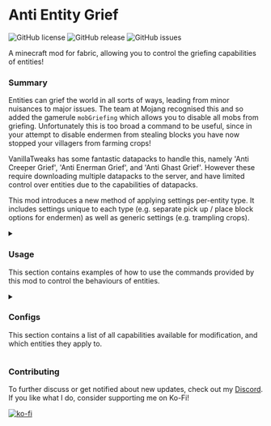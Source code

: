 # Anti Entity Grief
![GitHub license](https://img.shields.io/github/license/BVengo/antientitygrief.svg)
![GitHub release](https://img.shields.io/github/release/BVengo/antientitygrief.svg)
![GitHub issues](https://img.shields.io/github/issues/BVengo/antientitygrief.svg)

A minecraft mod for fabric, allowing you to control the griefing capabilities of entities!

### Summary
Entities can grief the world in all sorts of ways, leading from minor nuisances to major issues. The team at Mojang recognised this and so added the gamerule `mobGriefing` which allows you to disable all mobs from griefing. Unfortunately this is too broad a command to be useful, since in your attempt to disable endermen from stealing blocks you have now stopped your villagers from farming crops!

VanillaTweaks has some fantastic datapacks to handle this, namely 'Anti Creeper Grief', 'Anti Enerman Grief', and 'Anti Ghast Grief'. However these require downloading multiple datapacks to the server, and have limited control over entities due to the capabilities of datapacks.

This mod introduces a new method of applying settings per-entity type. It includes settings unique to each type (e.g. separate pick up / place block options for endermen) as well as generic settings (e.g. trampling crops).

</details>

<details>
<summary>
<h3>Usage</h3>

This section contains examples of how to use the commands provided by this mod to control the behaviours of entities.
</summary>


The commands take on the following form:
```
/entityGriefing <entity> [<capability> [true|false]]
/entityGriefingAll <capability> <true|false>
/entityGriefingReset
```
where `<entity>` is the entity type you want to control, `<capability>` is the type of griefing you want to control, and `[true|false]` is whether you want to enable or disable the capability.

_Not all entities will appear in tab-completion, either because I haven't identified any griefing capabilities or because they haven't been implemented yet. Please open an issue on [GitHub](https://github.com/BVengo/anti-entity-grief/) or visit my [Discord](https://discord.com/invite/kUhf3WSSfv) to let me know if there is a missing feature that you feel should be included._

For example, to stop endermen from picking up blocks, you would run:
```
/entityGriefing minecraft:enderman DESTROY_BLOCKS false
```

To set the BREAK_DOORS permission for all applicable entities, you would run:
```
/entityGriefingAll BREAK_DOORS false
```

To see if villagers can farm crops, you would run:
```
/entityGriefing minecraft:villager FARM_CROPS
```

And finally to see all the things that a pig can do, you would run:
```
/entityGriefing minecraft:pig ALL
```

</details>

<details>
<summary>
<h3>Configs</h3>

This section contains a list of all capabilities available for modification, and which entities they apply to.

</summary>

<table>
  <tr>
    <th>Capability</th>
    <th>Description</th>
    <th>Applicable Entities</th>
  </tr>
  <tr>
    <td><code>BREAK_DOORS</code></td>
    <td>The ability to break down doors</td>
    <td>
      <ul>
        <li>Zombies (and all variants)</li>
      </ul>
    </td>
  </tr>
  <tr>
    <td><code>DESTROY_BLOCKS</code></td>
    <td>The ability to destroy blocks through movement or other actions. See <code>EXPLODE_BLOCKS</code> for destruction through explosions.
    <br><br>
    This cannot currently be applied to players.</td>
    <td>
      <ul>
        <li>Endermen <i>(picking up blocks)</i></li>
        <li>Ender dragons <i>(through movement)</i></li>
        <li>Ravagers <i>(through movement)</i></li>
        <li>Silverfish <i>(merging with stone, breaking out of infested stone)</i></li>
        <li>Withers <i>(through movement)</i></li>
      </ul>
    </td>
  </tr>
  <tr>
    <td><code>EAT_BLOCKS</code></td>
    <td>The ability to modify blocks through some form of eating.</td>
    <td>
      <ul>
        <li>Foxes <i>(eating sweet berries)</i></li>
        <li>Rabbits <i>(eating carrots)</i></li>
        <li>Sheep <i>(eating grass)</i></li>
      </ul>
    </td>
  </tr>
  <tr>
    <td><code>EXPLODE_BLOCKS</code></td>
    <td>Breaking blocks through means of explosions.</td>
    <td>
      <ul>
        <li>Creepers (including charged)</li>
        <li>End Crystal</li>
        <li>Ghasts <i>(via large fireball)</i></li>
        <li>TNT <i>(and TNT minecart)</i></li>
        <li>Withers <i>(via skulls)</i></li>
      </ul>
    </td>
  </tr>
  <tr>
    <td><code>FARM_CROPS</code></td>
    <td>The ability to farm crops.</td>
    <td>
      <ul>
        <li>Villagers (Farmer variant)</li>
      </ul>
    </td>
  </tr>
  <tr>
    <td><code>MELT_SNOW</code></td>
    <td>Living entities on fire will melt powdered snow blocks when standing inside them.</td>
    <td>
      <ul>
        <li>All living entities</li>
      </ul>
    </td>
  </tr>
  <tr>
    <td><code>PICKUP_ITEMS</code></td>
    <td>The ability to pick up items. Not a primary focus of this mod, so has not been fully implemented yet.</td>
    <td>
      <ul>
        <li>Allay</li>
        <li><i>(Future)</i> Piglins, zombies, skeletons, etc</li>
      </ul>
    </td>
  </tr>
  <tr>
    <td><code>PLACE_BLOCKS</code></td>
    <td>The ability to place blocks.</td>
    <td>
      <ul>
        <li>Endermen <i>(placing blocks they are holding)</i></li>
        <li>Snow golem <i>(placing snow below them)</i></li>
        <li>Wither <i>(placing wither roses where entities die)</i></li>
      </ul>
    </td>
  </tr>
  <tr>
    <td><code>PLACE_EGGS</code></td>
    <td>The ability to place eggs in the world. Does not disrupt the pregnancy cycle.</td>
    <td>
      <ul>
        <li>Turtles</li>
        <li><i>(Future)</i> Frogs</li>
      </ul>
    </td>
  </tr>
  <tr>
    <td><code>SET_FIRE</code></td>
    <td>The ability to set fire to blocks.</td>
    <td>
      <ul>
        <li>Blaze <i>(via small fireball)</i></li>
        <li>Ghast <i>(via large fireball)</i></li>
        <li>Lightning <i>(natural or channelled)</i></li>
      </ul>
    </td>
  </tr>
  <tr>
    <td><code>TRAMPLE_CROPS</code></td>
    <td>
      Living entities over a certain size will trample crops and farmland when walking on them. This option handles the destruction of crops only (see <code>TRAMPLE_FARMLAND</code> for turning farmland into dirt). The size is calculated as:
      <br><code>width * width * height > 0.512</code><br>
      If this is disabled, farmland trampling is only possible if no crops are above them.
    </td>
    <td>
      <ul>
        <li>All applicable entities <i>(this is a calculated field)</i></li>
      </ul>
    </td>
  </tr>
  <tr>
    <td><code>TRAMPLE_FARMLAND</code></td>
    <td>
      Living entities over a certain size will trample crops and farmland when walking on them. This option only handles turning farmland to dirt (see <code>TRAMPLE_CROPS</code> for destruction of crops). The size is calculated as:
      <br><code>width * width * height > 0.512</code><br>
      If this is disabled, crops on farmland can still be trampled without turning the farmland to dirt.
    </td>
    <td>
      <ul>
        <li>All applicable entities <i>(this is a calculated field)</i></li>
      </ul>
    </td>
  </tr>
  <tr>
    <td><code>TRAMPLE_EGGS</code></td>
    <td>All living entities except for turtles and bats will trample eggs when walking on them.</td>
    <td>
      <ul>
        <li>All applicable entities <i>(this is a calculated field)</i></li>
        <li>Zombie (and all variants) <i>(intentional egg trampling)</i></li>
      </ul>
    </td>
  </tr>
</table>

</details>

### Contributing
To further discuss or get notified about new updates, check out my [Discord](https://discord.gg/gyTa5v7kKk). If you like what I do, consider supporting me on Ko-Fi!

[![ko-fi](https://ko-fi.com/img/githubbutton_sm.svg)](https://ko-fi.com/C0C7DZ3FB)
